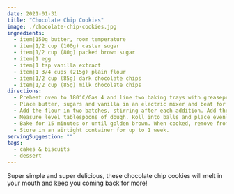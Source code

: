 ```yaml
---
date: 2021-01-31
title: "Chocolate Chip Cookies"
image: ./chocolate-chip-cookies.jpg
ingredients:
  - item|150g butter, room temperature
  - item|1/2 cup (100g) caster sugar
  - item|1/2 cup (80g) packed brown sugar
  - item|1 egg
  - item|1 tsp vanilla extract
  - item|1 3/4 cups (215g) plain flour
  - item|1/2 cup (85g) dark chocolate chips
  - item|1/2 cup (85g) milk chocolate chips
directions:
  - Preheat oven to 180°C/Gas 4 and line two baking trays with greaseproof paper.
  - Place butter, sugars and vanilla in an electric mixer and beat for 1-2 minutes until smooth and well combined. Add egg and whisk until combined.
  - Add the flour in two batches, stirring after each addition. Add the dark and milk choc chips and mix thoroughly.
  - Measure level tablespoons of dough. Roll into balls and place evenly spaced on prepared trays. Press down slightly on each ball.
  - Bake for 15 minutes or until golden brown. When cooked, remove from the oven and transfer to a wire rack to cool.
  - Store in an airtight container for up to 1 week.
servingSuggestion: ""
tags:
  - cakes & biscuits
  - dessert
---
```


Super simple and super delicious, these chocolate chip cookies will melt in your mouth and keep you coming back for more!

[//]: # "Source: The Baker's Kitchen, p. 80"
[//]: # "Makes 15 serves, prep 20 min, cook 15 min"
